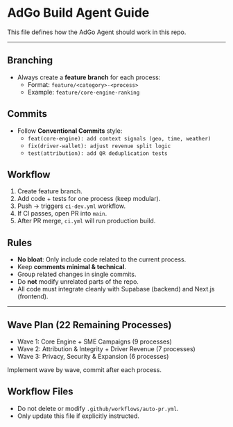 # AdGo Build Agent Guide

This file defines how the AdGo Agent should work in this repo.

---

## Branching
- Always create a **feature branch** for each process:
  - Format: `feature/<category>-<process>`
  - Example: `feature/core-engine-ranking`

## Commits
- Follow **Conventional Commits** style:
  - `feat(core-engine): add context signals (geo, time, weather)`
  - `fix(driver-wallet): adjust revenue split logic`
  - `test(attribution): add QR deduplication tests`

## Workflow
1. Create feature branch.
2. Add code + tests for one process (keep modular).
3. Push → triggers `ci-dev.yml` workflow.
4. If CI passes, open PR into `main`.
5. After PR merge, `ci.yml` will run production build.

## Rules
- **No bloat**: Only include code related to the current process.
- Keep **comments minimal & technical**.
- Group related changes in single commits.
- Do **not** modify unrelated parts of the repo.
- All code must integrate cleanly with Supabase (backend) and Next.js (frontend).

---

## Wave Plan (22 Remaining Processes)

- Wave 1: Core Engine + SME Campaigns (9 processes)
- Wave 2: Attribution & Integrity + Driver Revenue (7 processes)
- Wave 3: Privacy, Security & Expansion (6 processes)

Implement wave by wave, commit after each process.

## Workflow Files
- Do not delete or modify `.github/workflows/auto-pr.yml`.
- Only update this file if explicitly instructed.
